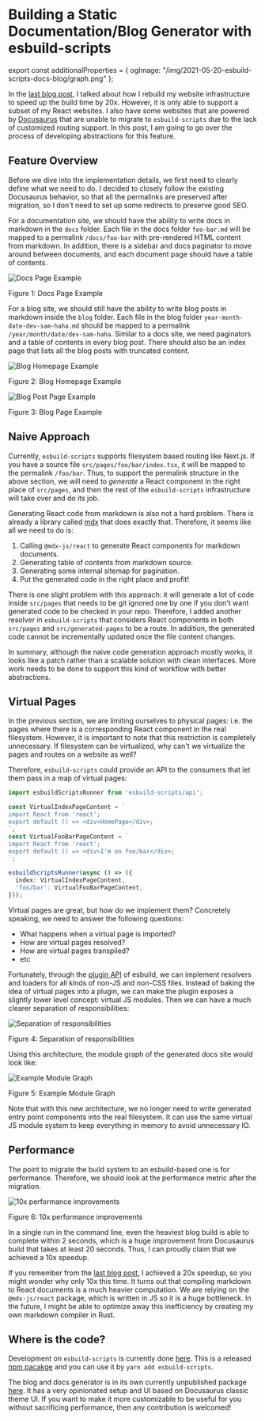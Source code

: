 # Building a Static Documentation/Blog Generator with esbuild-scripts

export const additionalProperties = { ogImage: "/img/2021-05-20-esbuild-scripts-docs-blog/graph.png"
};

In the [last blog post](../../../2021/04/15/esbuild-scripts), I talked about how I rebuild my
website infrastructure to speed up the build time by 20x. However, it is only able to support a
subset of my React websites. I also have some websites that are powered by
[Docusaurus](https://docusaurus.io/) that are unable to migrate to `esbuild-scripts` due to the lack
of customized routing support. In this post, I am going to go over the process of developing
abstractions for this feature.

<!--truncate-->

## Feature Overview

Before we dive into the implementation details, we first need to clearly define what we need to do.
I decided to closely follow the existing Docusaurus behavior, so that all the permalinks are
preserved after migration, so I don't need to set up some redirects to preserve good SEO.

For a documentation site, we should have the ability to write docs in markdown in the `docs` folder.
Each file in the docs folder `foo-bar.md` will be mapped to a permalink `/docs/foo-bar` with
pre-rendered HTML content from markdown. In addition, there is a sidebar and docs paginator to move
around between documents, and each document page should have a table of contents.

![Docs Page Example](/img/2021-05-20-esbuild-scripts-docs-blog/docs-example.png)

Figure 1: Docs Page Example

For a blog site, we should still have the ability to write blog posts in markdown inside the `blog`
folder. Each file in the blog folder `year-month-date-dev-sam-haha.md` should be mapped to a
permalink `/year/month/date/dev-sam-haha`. Similar to a docs site, we need paginators and a table of
contents in every blog post. There should also be an index page that lists all the blog posts with
truncated content.

![Blog Homepage Example](/img/2021-05-20-esbuild-scripts-docs-blog/blog-index-example.png)

Figure 2: Blog Homepage Example

![Blog Post Page Example](/img/2021-05-20-esbuild-scripts-docs-blog/blog-post-example.png)

Figure 3: Blog Page Example

## Naive Approach

Currently, `esbuild-scripts` supports filesystem based routing like Next.js. If you have a source
file `src/pages/foo/bar/index.tsx`, it will be mapped to the permalink `/foo/bar`. Thus, to support
the permalink structure in the above section, we will need to _generate_ a React component in the
right place of `src/pages`, and then the rest of the `esbuild-scripts` infrastructure will take over
and do its job.

Generating React code from markdown is also not a hard problem. There is already a library called
[mdx](https://www.npmjs.com/package/@mdx-js/react) that does exactly that. Therefore, it seems like
all we need to do is:

1. Calling `@mdx-js/react` to generate React components for markdown documents.
1. Generating table of contents from markdown source.
1. Generating some internal sitemap for pagination.
1. Put the generated code in the right place and profit!

There is one slight problem with this approach: it will generate a lot of code inside `src/pages`
that needs to be git ignored one by one if you don't want generated code to be checked in your repo.
Therefore, I added another resolver in `esbuild-scripts` that considers React components in both
`src/pages` and `src/generated-pages` to be a route. In addition, the generated code cannot be
incrementally updated once the file content changes.

In summary, although the naive code generation approach mostly works, it looks like a patch rather
than a scalable solution with clean interfaces. More work needs to be done to support this kind of
workflow with better abstractions.

## Virtual Pages

In the previous section, we are limiting ourselves to physical pages: i.e. the pages where there is
a corresponding React component in the real filesystem. However, it is important to note that this
restriction is completely unnecessary. If filesystem can be virtualized, why can't we virtualize the
pages and routes on a website as well?

Therefore, `esbuild-scripts` could provide an API to the consumers that let them pass in a map of
virtual pages:

```typescript
import esbuildScriptsRunner from 'esbuild-scripts/api';

const VirtualIndexPageContent = `
import React from 'react';
export default () => <div>HomePage</div>;
`;
const VirtualFooBarPageContent = `
import React from 'react';
export default () => <div>I'm on foo/bar</div>;
`;

esbuildScriptsRunner(async () => ({
  index: VirtualIndexPageContent,
  'foo/bar': VirtualFooBarPageContent,
}));
```

Virtual pages are great, but how do we implement them? Concretely speaking, we need to answer the
following questions:

- What happens when a virtual page is imported?
- How are virtual pages resolved?
- How are virtual pages transpiled?
- etc

Fortunately, through the [plugin API](https://esbuild.github.io/plugins/) of esbuild, we can
implement resolvers and loaders for all kinds of non-JS and non-CSS files. Instead of baking the
idea of virtual pages into a plugin, we can make the plugin exposes a slightly lower level concept:
virtual JS modules. Then we can have a much clearer separation of responsibilities:

![Separation of responsibilities](/img/2021-05-20-esbuild-scripts-docs-blog/responsibilities.png)

Figure 4: Separation of responsibilities

Using this architecture, the module graph of the generated docs site would look like:

![Example Module Graph](/img/2021-05-20-esbuild-scripts-docs-blog/graph.png)

Figure 5: Example Module Graph

Note that with this new architecture, we no longer need to write generated entry point components
into the real filesystem. It can use the same virtual JS module system to keep everything in memory
to avoid unnecessary IO.

## Performance

The point to migrate the build system to an esbuild-based one is for performance. Therefore, we
should look at the performance metric after the migration.

![10x performance improvements](/img/2021-05-20-esbuild-scripts-docs-blog/performance.png)

Figure 6: 10x performance improvements

In a single run in the command line, even the heaviest blog build is able to complete within 2
seconds, which is a huge improvement from Docusaurus build that takes at least 20 seconds. Thus, I
can proudly claim that we achieved a 10x speedup.

If you remember from the [last blog post](../../../2021/04/15/esbuild-scripts), I achieved a 20x
speedup, so you might wonder why only 10x this time. It turns out that compiling markdown to React
documents is a much heavier computation. We are relying on the `@mdx-js/react` package, which is
written in JS so it is a huge bottleneck. In the future, I might be able to optimize away this
inefficiency by creating my own markdown compiler in Rust.

## Where is the code?

Development on `esbuild-scripts` is currently done
[here](https://github.com/SamChou19815/website/tree/main/packages/esbuild-scripts). This is a
released [npm pacakge](https://www.npmjs.com/package/esbuild-scripts) and you can use it by
`yarn add esbuild-scripts`.

The blog and docs generator is in its own currently unpublished package
[here](https://github.com/SamChou19815/website/tree/main/packages/lib-react-docs). It has a very
opinionated setup and UI based on Docusaurus classic theme UI. If you want to make it more
customizable to be useful for you without sacrificing performance, then any contribution is
welcomed!
